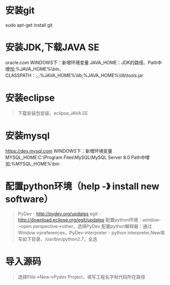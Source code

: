# 安装git
sudo apt-get install git

# 安装JDK,下载JAVA SE
oracle.com
WINDOWS下：新增环境变量 JAVA_HOME：JDK的路径、Path中增加;%JAVA_HOME%\bin、CLASSPATH：;.;%JAVA_HOME%\lib;%JAVA_HOME%\lib\tools.jar

# 安装eclipse
> 下载安装包安装，eclipse,JAVA EE

# 安装mysql
https://dev.mysql.com
WINDOWS下：新增环境变量 MYSQL_HOME:C:\Program Files\MySQL\MySQL Server 8.0  Path中增加;%MYSQL_HOME%\bin

# 配置python环境（help -》 install new software）
> PyDev - http://pydev.org/updates
> egit - http://download.eclipse.org/egit/updates
> 配置python环境：window->open perspective->other，选择PyDev
> 配置python解释器：通过Window->preferences，PyDev-interpreter - python interpreter,New填写如下目录，/usr/bin/python2.7，全选

# 导入源码

> 选择Flile->New->Pydev Project，填写工程名字和代码所在路径
